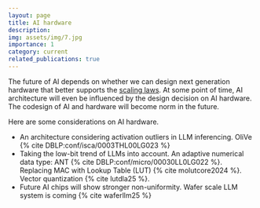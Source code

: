 ```yaml
---
layout: page
title: AI hardware
description: 
img: assets/img/7.jpg
importance: 1
category: current
related_publications: true
---
```


The future of AI depends on whether we can design next generation hardware that better supports the [scaling laws](https://arxiv.org/abs/2001.08361). 
At some point of time, AI architecture will even be influenced by the design decision on AI hardware. 
The codesign of AI and hardware will become norm in the future.

Here are some considerations on AI hardware.
- An architecture considering activation outliers in LLM inferencing.  OliVe {% cite DBLP:conf/isca/0003THL00LG023 %}
- Taking the low-bit trend of LLMs into account. An adaptive numerical data type: ANT {% cite DBLP:conf/micro/00030LL0LG022 %}. Replacing MAC with Lookup Table (LUT) {% cite molutcore2024 %}. Vector quantization {% cite lutdla25 %}.
- Future AI chips will show stronger non-uniformity. Wafer scale LLM system is coming {% cite waferllm25 %}

